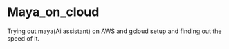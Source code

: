 # Maya_on_cloud
Trying out maya(Ai assistant) on AWS and gcloud setup and finding out the speed of it. 
